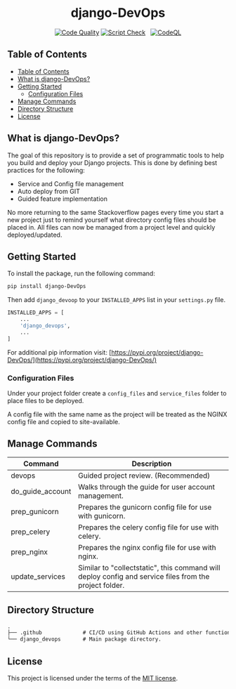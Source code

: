 <div align="center">

<h1> django-DevOps </h1>

[![Code Quality](https://github.com/justinmerrell/django-DevOps/actions/workflows/pylint.yml/badge.svg)](https://github.com/justinmerrell/django-DevOps/actions/workflows/pylint.yml)
[![Script Check](https://github.com/justinmerrell/django-DevOps/actions/workflows/shellcheck.yml/badge.svg)](https://github.com/justinmerrell/django-DevOps/actions/workflows/shellcheck.yml) &nbsp;
[![CodeQL](https://github.com/justinmerrell/django-DevOps/actions/workflows/codeql-analysis.yml/badge.svg)](https://github.com/justinmerrell/django-DevOps/actions/workflows/codeql-analysis.yml)

</div>

## Table of Contents

- [Table of Contents](#table-of-contents)
- [What is django-DevOps?](#what-is-django-devops)
- [Getting Started](#getting-started)
  - [Configuration Files](#configuration-files)
- [Manage Commands](#manage-commands)
- [Directory Structure](#directory-structure)
- [License](#license)

## What is django-DevOps?

The goal of this repository is to provide a set of programmatic tools to help you build and deploy your Django projects. This is done by defining best practices for the following:

- Service and Config file management
- Auto deploy from GIT
- Guided feature implementation

No more returning to the same Stackoverflow pages every time you start a new project just to remind yourself what directory config files should be placed in. All files can now be managed from a project level and quickly deployed/updated.

## Getting Started

To install the package, run the following command:

```bash
pip install django-DevOps
```

Then add `django_devoop` to your `INSTALLED_APPS` list in your `settings.py` file.

```python
INSTALLED_APPS = [
    ...
    'django_devops',
    ...
]
```

For additional pip information visit: [https://pypi.org/project/django-DevOps/](https://pypi.org/project/django-DevOps/)

### Configuration Files

Under your project folder create a ```config_files``` and ```service_files``` folder to place files to be deployed.

A config file with the same name as the project will be treated as the NGINX config file and copied to site-available.

## Manage Commands

| Command          | Description                                                                                            |
|------------------|--------------------------------------------------------------------------------------------------------|
| devops           | Guided project review. (Recommended)                                                                   |
| do_guide_account | Walks through the guide for user account management.                                                   |
| prep_gunicorn    | Prepares the gunicorn config file for use with gunicorn.                                               |
| prep_celery      | Prepares the celery config file for use with celery.                                                   |
| prep_nginx       | Prepares the nginx config file for use with nginx.                                                     |
| update_services  | Similar to "collectstatic", this command will deploy config and service files from the project folder. |

## Directory Structure

```default
.
├── .github             # CI/CD using GitHub Actions and other functions.
└── django_devops       # Main package directory.
```

## License

This project is licensed under the terms of the [MIT license](https://opensource.org/licenses/MIT).

